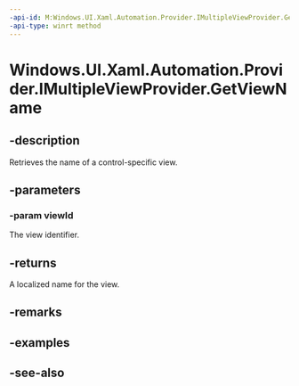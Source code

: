```yaml
---
-api-id: M:Windows.UI.Xaml.Automation.Provider.IMultipleViewProvider.GetViewName(System.Int32)
-api-type: winrt method
---
```


<!-- Method syntax
public string GetViewName(System.Int32 viewId)
-->

# Windows.UI.Xaml.Automation.Provider.IMultipleViewProvider.GetViewName

## -description
Retrieves the name of a control-specific view.



## -parameters
### -param viewId
The view identifier.

## -returns
A localized name for the view.

## -remarks

## -examples

## -see-also
